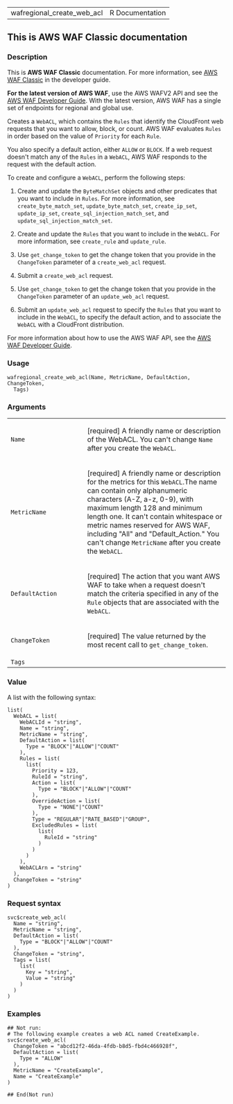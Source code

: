 <table style="width: 100%;">
<tbody>
<tr class="odd">
<td>wafregional_create_web_acl</td>
<td style="text-align: right;">R Documentation</td>
</tr>
</tbody>
</table>

## This is AWS WAF Classic documentation

### Description

This is **AWS WAF Classic** documentation. For more information, see
[AWS WAF
Classic](https://docs.aws.amazon.com/waf/latest/developerguide/classic-waf-chapter.html)
in the developer guide.

**For the latest version of AWS WAF**, use the AWS WAFV2 API and see the
[AWS WAF Developer
Guide](https://docs.aws.amazon.com/waf/latest/developerguide/waf-chapter.html).
With the latest version, AWS WAF has a single set of endpoints for
regional and global use.

Creates a `WebACL`, which contains the `Rules` that identify the
CloudFront web requests that you want to allow, block, or count. AWS WAF
evaluates `Rules` in order based on the value of `Priority` for each
`Rule`.

You also specify a default action, either `ALLOW` or `BLOCK`. If a web
request doesn't match any of the `Rules` in a `WebACL`, AWS WAF responds
to the request with the default action.

To create and configure a `WebACL`, perform the following steps:

1.  Create and update the `ByteMatchSet` objects and other predicates
    that you want to include in `Rules`. For more information, see
    `create_byte_match_set`, `update_byte_match_set`, `create_ip_set`,
    `update_ip_set`, `create_sql_injection_match_set`, and
    `update_sql_injection_match_set`.

2.  Create and update the `Rules` that you want to include in the
    `WebACL`. For more information, see `create_rule` and `update_rule`.

3.  Use `get_change_token` to get the change token that you provide in
    the `ChangeToken` parameter of a `create_web_acl` request.

4.  Submit a `create_web_acl` request.

5.  Use `get_change_token` to get the change token that you provide in
    the `ChangeToken` parameter of an `update_web_acl` request.

6.  Submit an `update_web_acl` request to specify the `Rules` that you
    want to include in the `WebACL`, to specify the default action, and
    to associate the `WebACL` with a CloudFront distribution.

For more information about how to use the AWS WAF API, see the [AWS WAF
Developer
Guide](https://docs.aws.amazon.com/waf/latest/developerguide/).

### Usage

    wafregional_create_web_acl(Name, MetricName, DefaultAction, ChangeToken,
      Tags)

### Arguments

<table>
<colgroup>
<col style="width: 35%" />
<col style="width: 65%" />
</colgroup>
<tbody>
<tr class="odd">
<td><code id="wafregional_create_web_acl_:_Name">Name</code></td>
<td><p>[required] A friendly name or description of the WebACL. You
can't change <code>Name</code> after you create the
<code>WebACL</code>.</p></td>
</tr>
<tr class="even">
<td><code
id="wafregional_create_web_acl_:_MetricName">MetricName</code></td>
<td><p>[required] A friendly name or description for the metrics for
this <code>WebACL</code>.The name can contain only alphanumeric
characters (A-Z, a-z, 0-9), with maximum length 128 and minimum length
one. It can't contain whitespace or metric names reserved for AWS WAF,
including "All" and "Default_Action." You can't change
<code>MetricName</code> after you create the
<code>WebACL</code>.</p></td>
</tr>
<tr class="odd">
<td><code
id="wafregional_create_web_acl_:_DefaultAction">DefaultAction</code></td>
<td><p>[required] The action that you want AWS WAF to take when a
request doesn't match the criteria specified in any of the
<code>Rule</code> objects that are associated with the
<code>WebACL</code>.</p></td>
</tr>
<tr class="even">
<td><code
id="wafregional_create_web_acl_:_ChangeToken">ChangeToken</code></td>
<td><p>[required] The value returned by the most recent call to
<code>get_change_token</code>.</p></td>
</tr>
<tr class="odd">
<td><code id="wafregional_create_web_acl_:_Tags">Tags</code></td>
<td></td>
</tr>
</tbody>
</table>

### Value

A list with the following syntax:

    list(
      WebACL = list(
        WebACLId = "string",
        Name = "string",
        MetricName = "string",
        DefaultAction = list(
          Type = "BLOCK"|"ALLOW"|"COUNT"
        ),
        Rules = list(
          list(
            Priority = 123,
            RuleId = "string",
            Action = list(
              Type = "BLOCK"|"ALLOW"|"COUNT"
            ),
            OverrideAction = list(
              Type = "NONE"|"COUNT"
            ),
            Type = "REGULAR"|"RATE_BASED"|"GROUP",
            ExcludedRules = list(
              list(
                RuleId = "string"
              )
            )
          )
        ),
        WebACLArn = "string"
      ),
      ChangeToken = "string"
    )

### Request syntax

    svc$create_web_acl(
      Name = "string",
      MetricName = "string",
      DefaultAction = list(
        Type = "BLOCK"|"ALLOW"|"COUNT"
      ),
      ChangeToken = "string",
      Tags = list(
        list(
          Key = "string",
          Value = "string"
        )
      )
    )

### Examples

    ## Not run: 
    # The following example creates a web ACL named CreateExample.
    svc$create_web_acl(
      ChangeToken = "abcd12f2-46da-4fdb-b8d5-fbd4c466928f",
      DefaultAction = list(
        Type = "ALLOW"
      ),
      MetricName = "CreateExample",
      Name = "CreateExample"
    )

    ## End(Not run)
